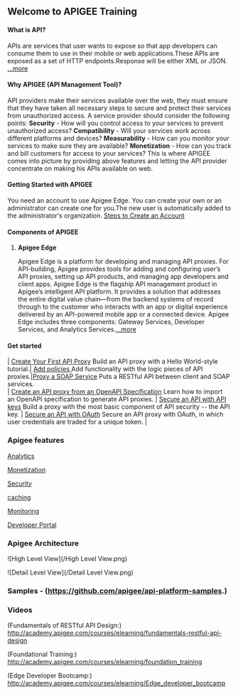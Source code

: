 ## Welcome to APIGEE Training

#### **What is API?**
APIs are services that user wants to expose so that app developers can consume them to use in their mobile or web applications.These APIs are exposed as a set of HTTP endpoints.Response will be either XML or JSON.    
  [...more](http://docs.apigee.com/api-services/content/understanding-apis-and-api-proxies) 

#### **Why APIGEE (API Management Tool)?**

API providers make their services available over the web, they must ensure that they have taken all necessary steps to secure and protect their services from unauthorized access. A service provider should consider the following points:
**Security** - How will you control access to your services to prevent unauthorized access?
**Compatibility** - Will your services work across different platforms and devices?
**Measurability** - How can you monitor your services to make sure they are available?
**Monetization** - How can you track and bill customers for access to your services?
This is where APIGEE comes into picture by providing above features and letting the API provider concentrate on making his APIs available on web.

#### **Getting Started with APIGEE**
You need an account to use Apigee Edge. You can create your own or an administrator can create one for you.The new user is automatically added to the administrator's organization.
[Steps to Create an Account](http://docs.apigee.com/api-services/content/creating-apigee-edge-account)
#### **Components of APIGEE**

 1. **Apigee Edge** 

	Apigee Edge is a platform for developing and managing API proxies. 
For API-building, Apigee provides tools for adding and configuring user’s API proxies, setting up API products, and managing app developers and client apps. Apigee Edge is the flagship API management product in Apigee’s intelligent API platform. It provides a solution that addresses the entire digital value chain—from the backend systems of record through to the customer who interacts with an app or digital experience delivered by an API-powered mobile app or a connected device. 
Apigee Edge includes three components: Gateway Services, Developer Services, and Analytics Services.[...more](http://docs.apigee.com/api-services/content/what-apigee-edge)

#### Get started

| [Create Your First API Proxy](http://docs.apigee.com/tutorials/add-and-configure-your-first-api)  Build an API proxy with a Hello World-style tutorial.| [Add policies ](http://docs.apigee.com/tutorials/add-policies-your-api)                  Add functionality with the logic pieces of API proxies.|[Proxy a SOAP Service](http://docs.apigee.com/tutorials/proxy-soap-service) Puts a RESTful API between client and SOAP services.                          
| [Create an API proxy from an OpenAPI Specification](http://docs.apigee.com/tutorials/create-api-proxy-openapi-spec) Learn how to import an OpenAPI specification to generate API proxies. | [Secure an API with API keys](http://docs.apigee.com/tutorials/secure-calls-your-api-through-api-key-validation) Build a proxy with the most basic component of API security -- the API key. | [Secure an API with OAuth](http://docs.apigee.com/tutorials/secure-calls-your-api-through-oauth-20-client-credentials) Secure an API proxy with OAuth, in which user credentials are traded for a unique token. |




### Apigee features

   [Analytics](http://docs.apigee.com/analytics-services/content/analytics-services-overview)
   
   [Monetization](http://docs.apigee.com/monetization/content/configure-monetization-developer-portal)
   
   [Security](http://docs.apigee.com/api-services/content/api-security)
   
   [caching](http://docs.apigee.com/api-services/content/caching-edge)
   
   [Monitoring](http://docs.apigee.com/api-services/content/using-trace-tool-0)
   
   [Developer Portal](http://docs.apigee.com/developer-services/content/what-developer-portal)
       
### Apigee Architecture

![High Level View](/High Level View.png)

![Detail Level View](/Detail Level View.png)

### Samples - (https://github.com/apigee/api-platform-samples.)

### Videos

(Fundamentals of RESTful API Design:) http://academy.apigee.com/courses/elearning/fundamentals-restful-api-design

(Foundational Training:) http://academy.apigee.com/courses/elearning/foundation_training

(Edge Developer Bootcamp:)  http://academy.apigee.com/courses/elearning/Edge_developer_bootcamp

